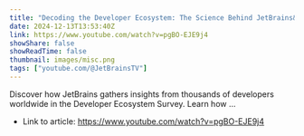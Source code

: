 ```yaml
---
title: "Decoding the Developer Ecosystem: The Science Behind JetBrains&#39; Survey"
date: 2024-12-13T13:53:40Z
link: https://www.youtube.com/watch?v=pgBO-EJE9j4
showShare: false
showReadTime: false
thumbnail: images/misc.png
tags: ["youtube.com/@JetBrainsTV"]
---
```

Discover how JetBrains gathers insights from thousands of developers worldwide in the Developer Ecosystem Survey. Learn how ...

- Link to article: https://www.youtube.com/watch?v=pgBO-EJE9j4